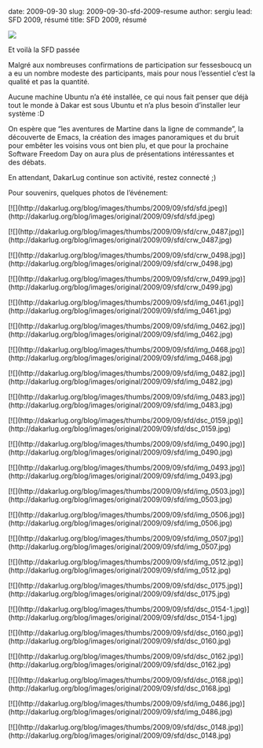 date: 2009-09-30
slug: 2009-09-30-sfd-2009-resume
author: sergiu
lead: SFD 2009, résumé
title: SFD 2009, résumé


[![](undefined)](undefined)

    

Et voilà la <span class="caps">SFD</span>&nbsp;passée

Malgré aux nombreuses confirmations de participation sur fessesboucq un a eu un nombre modeste des participants, mais pour nous l&#8217;essentiel c&#8217;est la qualité et pas la&nbsp;quantité.

Aucune machine Ubuntu n&#8217;a été installée, ce qui nous fait penser que déjà tout le monde à Dakar est sous Ubuntu et n&#8217;a plus besoin d&#8217;installer leur système&nbsp;:D

On espère que &#8220;les aventures de Martine dans la ligne de commande&#8221;, la découverte de Emacs, la création des images panoramiques et du bruit pour embêter les voisins vous ont bien plu, et que pour la prochaine Software Freedom Day on aura plus de présentations intéressantes et des&nbsp;débats.

En attendant, DakarLug continue son activité, restez connecté&nbsp;;)

Pour souvenirs, quelques photos de l&#8217;événement: 
<div class="gallery">
<dl class="gallery-item">
			<dt class="gallery-icon">
				[![](http://dakarlug.org/blog/images/thumbs/2009/09/sfd/sfd.jpeg)](http://dakarlug.org/blog/images/original/2009/09/sfd/sfd.jpeg)
			</dt></dl>

<dl class="gallery-item">
			<dt class="gallery-icon">
				[![](http://dakarlug.org/blog/images/thumbs/2009/09/sfd/crw_0487.jpg)](http://dakarlug.org/blog/images/original/2009/09/sfd/crw_0487.jpg)
			</dt></dl><dl class="gallery-item">
			<dt class="gallery-icon">
				[![](http://dakarlug.org/blog/images/thumbs/2009/09/sfd/crw_0498.jpg)](http://dakarlug.org/blog/images/original/2009/09/sfd/crw_0498.jpg)
			</dt></dl><dl class="gallery-item">
			<dt class="gallery-icon">
				[![](http://dakarlug.org/blog/images/thumbs/2009/09/sfd/crw_0499.jpg)](http://dakarlug.org/blog/images/original/2009/09/sfd/crw_0499.jpg)
			</dt></dl>
<dl class="gallery-item">
			<dt class="gallery-icon">
				[![](http://dakarlug.org/blog/images/thumbs/2009/09/sfd/img_0461.jpg)](http://dakarlug.org/blog/images/original/2009/09/sfd/img_0461.jpg)
			</dt></dl><dl class="gallery-item">
			<dt class="gallery-icon">
				[![](http://dakarlug.org/blog/images/thumbs/2009/09/sfd/img_0462.jpg)](http://dakarlug.org/blog/images/original/2009/09/sfd/img_0462.jpg)
			</dt></dl><dl class="gallery-item">
			<dt class="gallery-icon">
				[![](http://dakarlug.org/blog/images/thumbs/2009/09/sfd/img_0468.jpg)](http://dakarlug.org/blog/images/original/2009/09/sfd/img_0468.jpg)
			</dt></dl>
<dl class="gallery-item">
			<dt class="gallery-icon">
				[![](http://dakarlug.org/blog/images/thumbs/2009/09/sfd/img_0482.jpg)](http://dakarlug.org/blog/images/original/2009/09/sfd/img_0482.jpg)
			</dt></dl><dl class="gallery-item">
			<dt class="gallery-icon">
				[![](http://dakarlug.org/blog/images/thumbs/2009/09/sfd/img_0483.jpg)](http://dakarlug.org/blog/images/original/2009/09/sfd/img_0483.jpg)
			</dt></dl><dl class="gallery-item">
			<dt class="gallery-icon">
				[![](http://dakarlug.org/blog/images/thumbs/2009/09/sfd/dsc_0159.jpg)](http://dakarlug.org/blog/images/original/2009/09/sfd/dsc_0159.jpg)
			</dt></dl>
<dl class="gallery-item">
			<dt class="gallery-icon">
				[![](http://dakarlug.org/blog/images/thumbs/2009/09/sfd/img_0490.jpg)](http://dakarlug.org/blog/images/original/2009/09/sfd/img_0490.jpg)
			</dt></dl><dl class="gallery-item">
			<dt class="gallery-icon">
				[![](http://dakarlug.org/blog/images/thumbs/2009/09/sfd/img_0493.jpg)](http://dakarlug.org/blog/images/original/2009/09/sfd/img_0493.jpg)
			</dt></dl><dl class="gallery-item">
			<dt class="gallery-icon">
				[![](http://dakarlug.org/blog/images/thumbs/2009/09/sfd/img_0503.jpg)](http://dakarlug.org/blog/images/original/2009/09/sfd/img_0503.jpg)
			</dt></dl>
<dl class="gallery-item">
			<dt class="gallery-icon">
				[![](http://dakarlug.org/blog/images/thumbs/2009/09/sfd/img_0506.jpg)](http://dakarlug.org/blog/images/original/2009/09/sfd/img_0506.jpg)
			</dt></dl><dl class="gallery-item">
			<dt class="gallery-icon">
				[![](http://dakarlug.org/blog/images/thumbs/2009/09/sfd/img_0507.jpg)](http://dakarlug.org/blog/images/original/2009/09/sfd/img_0507.jpg)
			</dt></dl><dl class="gallery-item">
			<dt class="gallery-icon">
				[![](http://dakarlug.org/blog/images/thumbs/2009/09/sfd/img_0512.jpg)](http://dakarlug.org/blog/images/original/2009/09/sfd/img_0512.jpg)
			</dt></dl>
<dl class="gallery-item">
			<dt class="gallery-icon">
				[![](http://dakarlug.org/blog/images/thumbs/2009/09/sfd/dsc_0175.jpg)](http://dakarlug.org/blog/images/original/2009/09/sfd/dsc_0175.jpg)
			</dt></dl><dl class="gallery-item">
			<dt class="gallery-icon">
				[![](http://dakarlug.org/blog/images/thumbs/2009/09/sfd/dsc_0154-1.jpg)](http://dakarlug.org/blog/images/original/2009/09/sfd/dsc_0154-1.jpg)
			</dt></dl><dl class="gallery-item">
			<dt class="gallery-icon">
				[![](http://dakarlug.org/blog/images/thumbs/2009/09/sfd/dsc_0160.jpg)](http://dakarlug.org/blog/images/original/2009/09/sfd/dsc_0160.jpg)
			</dt></dl>
<dl class="gallery-item">
			<dt class="gallery-icon">
				[![](http://dakarlug.org/blog/images/thumbs/2009/09/sfd/dsc_0162.jpg)](http://dakarlug.org/blog/images/original/2009/09/sfd/dsc_0162.jpg)
			</dt></dl><dl class="gallery-item">
			<dt class="gallery-icon">
				[![](http://dakarlug.org/blog/images/thumbs/2009/09/sfd/dsc_0168.jpg)](http://dakarlug.org/blog/images/original/2009/09/sfd/dsc_0168.jpg)
			</dt></dl>
<dl class="gallery-item">
			<dt class="gallery-icon">
				[![](http://dakarlug.org/blog/images/thumbs/2009/09/sfd/img_0486.jpg)](http://dakarlug.org/blog/images/original/2009/09/sfd/img_0486.jpg)
			</dt></dl><dl class="gallery-item">
			<dt class="gallery-icon">
				[![](http://dakarlug.org/blog/images/thumbs/2009/09/sfd/dsc_0148.jpg)](http://dakarlug.org/blog/images/original/2009/09/sfd/dsc_0148.jpg)
			</dt></dl>

</div>

    